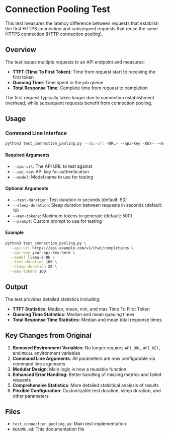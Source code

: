 # Connection Pooling Test

This test measures the latency difference between requests that establish the first HTTPS connection and subsequent requests that reuse the same HTTPS connection (HTTP connection pooling).

## Overview

The test issues multiple requests to an API endpoint and measures:
- **TTFT (Time To First Token)**: Time from request start to receiving the first token
- **Queuing Time**: Time spent in the job queue
- **Total Response Time**: Complete time from request to completion

The first request typically takes longer due to connection establishment overhead, while subsequent requests benefit from connection pooling.

## Usage

### Command Line Interface

```bash
python3 test_connection_pooling.py --api-url <URL> --api-key <KEY> --model <MODEL>
```

#### Required Arguments
- `--api-url`: The API URL to test against
- `--api-key`: API key for authentication
- `--model`: Model name to use for testing

#### Optional Arguments
- `--test-duration`: Test duration in seconds (default: 50)
- `--sleep-duration`: Sleep duration between requests in seconds (default: 10)
- `--max-tokens`: Maximum tokens to generate (default: 500)
- `--prompt`: Custom prompt to use for testing

#### Example
```bash
python3 test_connection_pooling.py \
  --api-url https://api.example.com/v1/chat/completions \
  --api-key your-api-key-here \
  --model llama-3-8b \
  --test-duration 100 \
  --sleep-duration 20 \
  --max-tokens 100
```

## Output

The test provides detailed statistics including:

- **TTFT Statistics**: Median, mean, min, and max Time To First Token
- **Queuing Time Statistics**: Median and mean queuing times
- **Total Response Time Statistics**: Median and mean total response times

## Key Changes from Original

1. **Removed Environment Variables**: No longer requires `API_URL`, `API_KEY`, and `MODEL` environment variables
2. **Command Line Arguments**: All parameters are now configurable via command line arguments
3. **Modular Design**: Main logic is now a reusable function
4. **Enhanced Error Handling**: Better handling of missing metrics and failed requests
5. **Comprehensive Statistics**: More detailed statistical analysis of results
6. **Flexible Configuration**: Customizable test duration, sleep duration, and other parameters

## Files

- `test_connection_pooling.py`: Main test implementation
- `README.md`: This documentation file

